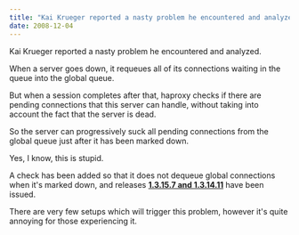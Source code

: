 ```yaml
---
title: "Kai Krueger reported a nasty problem he encountered and analyzed."
date: 2008-12-04
---
```

Kai Krueger reported a nasty problem he encountered and analyzed.

When a server goes down, it requeues all of its connections waiting in the queue into the global queue.

But when a session completes after that, haproxy checks if there are pending connections that this server can handle, without taking into account the fact that the server is dead.

So the server can progressively suck all pending connections from the global queue just after it has been marked down.

Yes, I know, this is stupid.

A check has been added so that it does not dequeue global connections when it's marked down, and releases **[1.3.15.7 and 1.3.14.11](download/1.3/src/)** have been issued.

There are very few setups which will trigger this problem, however it's quite annoying for those experiencing it.
